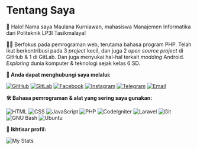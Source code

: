 # Tentang Saya

👋 Halo! Nama saya Maulana Kurniawan, mahasiswa Manajemen Informatika dari Politeknik LP3I Tasikmalaya!

👨‍💻 Berfokus pada pemrograman web, terutama bahasa program PHP. Telah ikut berkontribusi pada 3 *project* kecil, dan juga 2 *open source project* di GitHub & 1 di GitLab.
Dan juga menyukai hal-hal terkait *modding* Android. *Exploring* dunia komputer & teknologi sejak kelas 6 SD.

**💬 Anda dapat menghubungi saya melalui:**

[![GitHub](https://img.shields.io/badge/-GitHub-white?style=flat-square&logo=GitHub&logoColor=181717)](https://github.com/maulanakurniawan128/) [![GitLab](https://img.shields.io/badge/-GitLab-white?style=flat-square&logo=GitLab&logoColor=FC6D26)](https://gitlab.com/maulanakurniawan128/) [![Facebook](https://img.shields.io/badge/-Facebook-white?style=flat-square&logo=Facebook&logoColor=1877F2)](https://facebook.com/maulanakurniawan128/) [![Instagram](https://img.shields.io/badge/-Instagram-white?style=flat-square&logo=Instagram&logoColor=E4405F)](https://instagram.com/maulanakurniawan128/) [![Telegram](https://img.shields.io/badge/-Telegram-white?style=flat-square&logo=Telegram&logoColor=26A5E4)](https://t.me/maulanakurniawan128/) [![Email](https://img.shields.io/badge/-Email-white?style=flat-square&logo=Microsoft%20Outlook&logoColor=0078D4)](mailto:maulanakurniawan128@outlook.com)

**🛠️ Bahasa pemrograman & alat yang sering saya gunakan:**

![HTML](https://img.shields.io/badge/-HTML-white?style=flat-square&logo=HTML5&logoColor=E34F26) ![CSS](https://img.shields.io/badge/-CSS-white?style=flat-square&logo=CSS3&logoColor=1572B6) ![JavaScript](https://img.shields.io/badge/-JavaScript-white?style=flat-square&logo=JavaScript&logoColor=F7DF1E) ![PHP](https://img.shields.io/badge/-PHP-white?style=flat-square&logo=PHP&logoColor=777BB4) ![CodeIgniter](https://img.shields.io/badge/-CodeIgniter-white?style=flat-square&logo=CodeIgniter&logoColor=EF4223) ![Laravel](https://img.shields.io/badge/-Laravel-white?style=flat-square&logo=Laravel&logoColor=FF2D20) ![Git](https://img.shields.io/badge/-Git-white?style=flat-square&logo=Git&logoColor=F05032) ![GNU Bash](https://img.shields.io/badge/-GNU%20Bash-white?style=flat-square&logo=GNU%20Bash&logoColor=4EAA25) ![Ubuntu](https://img.shields.io/badge/-Ubuntu-white?style=flat-square&logo=Ubuntu&logoColor=E95420)

**📌 Ikhtisar profil:**

![My Stats](https://github-profile-summary-cards.vercel.app/api/cards/profile-details?username=maulanakurniawan128&theme=github)

